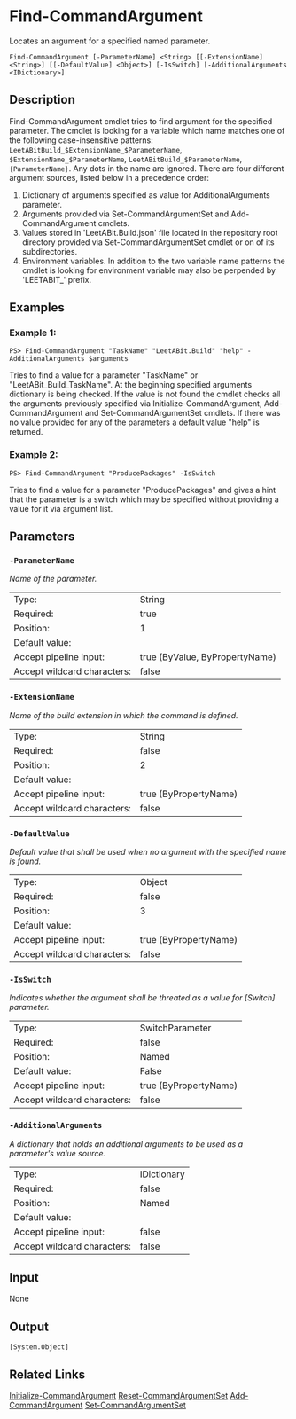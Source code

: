 # Find-CommandArgument
Locates an argument for a specified named parameter.

```Find-CommandArgument [-ParameterName] <String> [[-ExtensionName] <String>] [[-DefaultValue] <Object>] [-IsSwitch] [-AdditionalArguments <IDictionary>]```

## Description

Find-CommandArgument cmdlet tries to find argument for the specified parameter. The cmdlet is looking for a variable which name matches one of the following case-insensitive patterns: `LeetABitBuild_$ExtensionName_$ParameterName`, `$ExtensionName_$ParameterName`, `LeetABitBuild_$ParameterName`, `{ParameterName}`. Any dots in the name are ignored. There are four different argument sources, listed below in a precedence order:

1. Dictionary of arguments specified as value for AdditionalArguments parameter.
2. Arguments provided via Set-CommandArgumentSet and Add-CommandArgument cmdlets.
3. Values stored in 'LeetABit.Build.json' file located in the repository root directory provided via Set-CommandArgumentSet cmdlet or on of its subdirectories.
4. Environment variables. In addition to the two variable name patterns the cmdlet is looking for environment variable may also be perpended by 'LEETABIT_' prefix.

## Examples
### Example 1:
```PS> Find-CommandArgument "TaskName" "LeetABit.Build" "help" -AdditionalArguments $arguments```

Tries to find a value for a parameter "TaskName" or "LeetABit_Build_TaskName". At the beginning specified arguments dictionary is being checked. If the value is not found the cmdlet checks all the arguments previously specified via Initialize-CommandArgument, Add-CommandArgument and Set-CommandArgumentSet cmdlets. If there was no value provided for any of the parameters a default value "help" is returned.

### Example 2:
```PS> Find-CommandArgument "ProducePackages" -IsSwitch```

Tries to find a value for a parameter "ProducePackages" and gives a hint that the parameter is a switch which may be specified without providing a value for it via argument list.

## Parameters
### ```-ParameterName```

*Name of the parameter.*

<table>
  <tr><td>Type:</td><td>String</td></tr>
  <tr><td>Required:</td><td>true</td></tr>
  <tr><td>Position:</td><td>1</td></tr>
  <tr><td>Default value:</td><td></td></tr>
  <tr><td>Accept pipeline input:</td><td>true (ByValue, ByPropertyName)</td></tr>
  <tr><td>Accept wildcard characters:</td><td>false</td></tr>
</table>

### ```-ExtensionName```

*Name of the build extension in which the command is defined.*

<table>
  <tr><td>Type:</td><td>String</td></tr>
  <tr><td>Required:</td><td>false</td></tr>
  <tr><td>Position:</td><td>2</td></tr>
  <tr><td>Default value:</td><td></td></tr>
  <tr><td>Accept pipeline input:</td><td>true (ByPropertyName)</td></tr>
  <tr><td>Accept wildcard characters:</td><td>false</td></tr>
</table>

### ```-DefaultValue```

*Default value that shall be used when no argument with the specified name is found.*

<table>
  <tr><td>Type:</td><td>Object</td></tr>
  <tr><td>Required:</td><td>false</td></tr>
  <tr><td>Position:</td><td>3</td></tr>
  <tr><td>Default value:</td><td></td></tr>
  <tr><td>Accept pipeline input:</td><td>true (ByPropertyName)</td></tr>
  <tr><td>Accept wildcard characters:</td><td>false</td></tr>
</table>

### ```-IsSwitch```

*Indicates whether the argument shall be threated as a value for [Switch] parameter.*

<table>
  <tr><td>Type:</td><td>SwitchParameter</td></tr>
  <tr><td>Required:</td><td>false</td></tr>
  <tr><td>Position:</td><td>Named</td></tr>
  <tr><td>Default value:</td><td>False</td></tr>
  <tr><td>Accept pipeline input:</td><td>true (ByPropertyName)</td></tr>
  <tr><td>Accept wildcard characters:</td><td>false</td></tr>
</table>

### ```-AdditionalArguments```

*A dictionary that holds an additional arguments to be used as a parameter's value source.*

<table>
  <tr><td>Type:</td><td>IDictionary</td></tr>
  <tr><td>Required:</td><td>false</td></tr>
  <tr><td>Position:</td><td>Named</td></tr>
  <tr><td>Default value:</td><td></td></tr>
  <tr><td>Accept pipeline input:</td><td>false</td></tr>
  <tr><td>Accept wildcard characters:</td><td>false</td></tr>
</table>

## Input
None

## Output
```[System.Object]```

## Related Links
[Initialize-CommandArgument](../Initialize-CommandArgument.md)
[Reset-CommandArgumentSet](../Reset-CommandArgumentSet.md)
[Add-CommandArgument](../Add-CommandArgument.md)
[Set-CommandArgumentSet](../Set-CommandArgumentSet.md)
